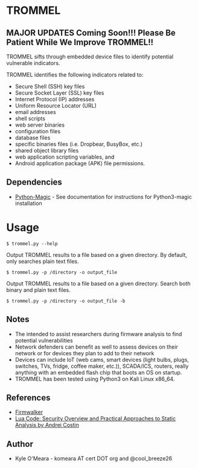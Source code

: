 # TROMMEL

## MAJOR UPDATES Coming Soon!!! Please Be Patient While We Improve TROMMEL!!

TROMMEL sifts through embedded device files to identify potential vulnerable indicators. <br />

TROMMEL identifies the following indicators related to:
* Secure Shell (SSH) key files
* Secure Socket Layer (SSL) key files
* Internet Protocol (IP) addresses
* Uniform Resource Locator (URL)
* email addresses
* shell scripts
* web server binaries
* configuration files
* database files
* specific binaries files (i.e. Dropbear, BusyBox, etc.)
* shared object library files
* web application scripting variables, and
* Android application package (APK) file permissions.

## Dependencies
* [Python-Magic](https://pypi.python.org/pypi/python-magic) - See documentation for instructions for Python3-magic installation

# Usage
```
$ trommel.py --help
```
Output TROMMEL results to a file based on a given directory. By default, only searches plain text files.
```
$ trommel.py -p /directory -o output_file
```
Output TROMMEL results to a file based on a given directory. Search both binary and plain text files.
```
$ trommel.py -p /directory -o output_file -b
```

## Notes
* The intended to assist researchers during firmware analysis to find potential vulnerabilities
* Network defenders can benefit as well to assess devices on their network or for devices they plan to add to their network
* Devices can include IoT (web cams, smart devices (light bulbs, plugs, switches, TVs, fridge, coffee maker, etc.)), SCADA/ICS, routers, really anything with an embedded flash chip that boots an OS on startup.
* TROMMEL has been tested using Python3 on Kali Linux x86_64.

## References
* [Firmwalker](https://github.com/craigz28/firmwalker)
* [Lua Code: Security Overview and Practical Approaches to Static Analysis by Andrei Costin](http://firmware.re/lua/)

## Author
* Kyle O'Meara - komeara AT cert DOT org and @cool_breeze26
